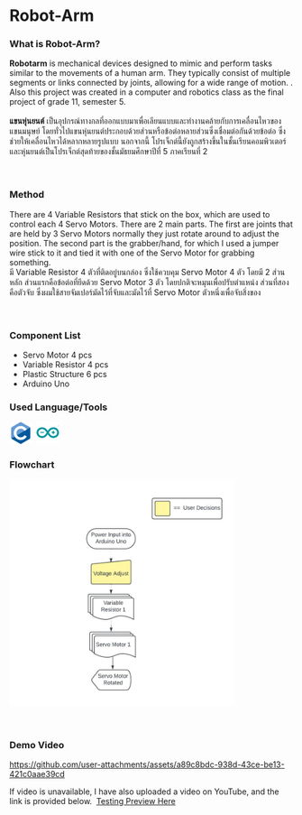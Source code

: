# Robot-Arm

### What is Robot-Arm?
**Robotarm** is mechanical devices designed to mimic and perform tasks similar to the movements of a human arm. They typically consist of multiple segments or links connected by joints, allowing for a wide range of motion.  . Also this project was created in a computer and robotics class as the final project of grade 11, semester 5.
<br>  
**แขนหุ่นยนต์** เป็นอุปกรณ์ทางกลที่ออกแบบมาเพื่อเลียนแบบและทำงานคล้ายกับการเคลื่อนไหวของแขนมนุษย์ โดยทั่วไปแขนหุ่นยนต์ประกอบด้วยส่วนหรือข้อต่อหลายส่วนซึ่งเชื่อมต่อกันด้วยข้อต่อ ซึ่งช่วยให้เคลื่อนไหวได้หลากหลายรูปแบบ นอกจากนี้ โปรเจ็กต์นี้ยังถูกสร้างขึ้นในชั้นเรียนคอมพิวเตอร์และหุ่นยนต์เป็นโปรเจ็กต์สุดท้ายของชั้นมัธยมศึกษาปีที่ 5 ภาคเรียนที่ 2
<br>
<br>
<br>
### Method 
There are 4 Variable Resistors that stick on the box, which are used to control each 4 Servo Motors. There are 2 main parts. The first are joints that are held by 3 Servo Motors normally they just rotate around to adjust the position. The second part is the grabber/hand, for which I used a jumper wire stick to it and tied it with one of the Servo Motor for grabbing something.
<br>
มี Variable Resistor 4 ตัวที่ติดอยู่บนกล่อง ซึ่งใช้ควบคุม Servo Motor 4 ตัว โดยมี 2 ส่วนหลัก ส่วนแรกคือข้อต่อที่ยึดด้วย Servo Motor 3 ตัว โดยปกติจะหมุนเพื่อปรับตำแหน่ง ส่วนที่สองคือตัวจับ ซึ่งผมใช้สายจัมเปอร์มัดไว้ที่จับและมัดไว้ที่ Servo Motor ตัวหนึ่งเพื่อจับสิ่งของ
<br>
<br>
<br>
### Component List
- Servo Motor 4 pcs
- Variable Resistor 4 pcs
- Plastic Structure 6 pcs 
- Arduino Uno

### Used Language/Tools
<div>
  <img src="https://github.com/devicons/devicon/blob/master/icons/c/c-original.svg" title="C"width="40" height="40"/>&nbsp;
  <img src="https://github.com/devicons/devicon/blob/master/icons/arduino/arduino-original.svg" title="Arduino"width="40" height="40"/>&nbsp;</div>  
</div>

### Flowchart
<div>
  <img src="./illustration/Flowchart.jpeg"  title="Flowchart"width="400" height="400"/>
</div>
<br>  

<br>  

### Demo Video

https://github.com/user-attachments/assets/a89c8bdc-938d-43ce-be13-421c0aae39cd

If video is unavailable, I have also uploaded a video on YouTube, and the link is provided below. 
[Testing Preview Here](https://youtube.com/shorts/vR_VhIOKlVw)
